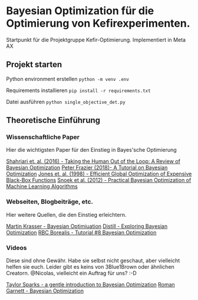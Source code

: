 # Bayesian Optimization für die Optimierung von Kefirexperimenten.
Startpunkt für die Projektgruppe Kefir-Optimierung. Implementiert in Meta AX

## Projekt starten
Python environment erstellen 
```python -m venv .env```

Requirements installieren
```pip install -r requirements.txt```

Datei ausführen
```python single_objective_det.py```

## Theoretische Einführung
### Wissenschaftliche Paper
Hier die wichtigsten Paper für den Einstieg in Bayes'sche Optimierung

[Shahriari et. al. (2016) - Taking the Human Out of the Loop: A Review of Bayesian Optimization](https://ieeexplore.ieee.org/document/7352306)
[Peter Frazier (2018)- A Tutorial on Bayesian Optimization](https://arxiv.org/abs/1807.02811)
[Jones et. al. (1998) - Efficient Global Optimization of Expensive Black-Box Functions](https://link.springer.com/article/10.1023/A:1008306431147)
[Snoek et al. (2012) - Practical Bayesian Optimization of Machine Learning Algorithms](https://arxiv.org/abs/1206.2944)
### Webseiten, Blogbeiträge, etc.
Hier weitere Quellen, die den Einstieg erleichtern.

[Martin Krasser - Bayesian Optimiuation](https://krasserm.github.io/2018/03/21/bayesian-optimization/)
[Distill - Exploring Bayesian Optimization](https://distill.pub/2020/bayesian-optimization/)
[RBC Borealis - Tutorial #8 Bayesian Optimization](https://rbcborealis.com/research-blogs/tutorial-8-bayesian-optimization/)
### Videos
Diese sind ohne Gewähr. Habe sie selbst nicht geschaut, aber vielleicht helfen sie euch. Leider gibt es keins von 3Blue1Brown oder ähnlichen Creatorn. @Nicolas, vielleicht ein Auftrag für uns? :-D

[Taylor Sparks - a gentle introduction to Bayesian Optimization](https://www.youtube.com/watch?v=IVaWl2tL06c)
[Roman Garnett - Bayesian Optimization](https://www.youtube.com/watch?v=wZODGJzKmD0)
